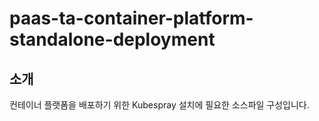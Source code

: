 # paas-ta-container-platform-standalone-deployment
## 소개

컨테이너 플랫폼을 배포하기 위한 Kubespray 설치에 필요한 소스파일 구성입니다.
